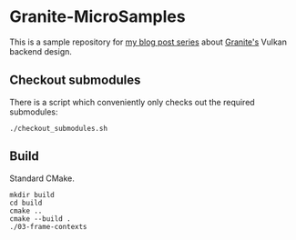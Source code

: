 # Granite-MicroSamples

This is a sample repository for [my blog post series](http://themaister.net/blog/2019/04/14/a-tour-of-granites-vulkan-backend-part-1/)
about [Granite's](https://github.com/Themaister/Granite) Vulkan backend design.

## Checkout submodules

There is a script which conveniently only checks out the required submodules:

```
./checkout_submodules.sh
```

## Build

Standard CMake.

```
mkdir build
cd build
cmake ..
cmake --build .
./03-frame-contexts
```
